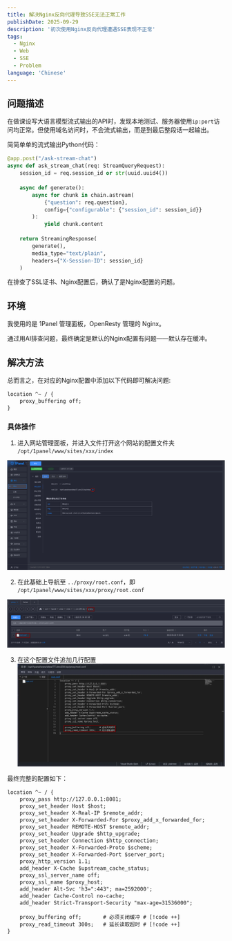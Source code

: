 ```yaml
---
title: 解决Nginx反向代理导致SSE无法正常工作
publishDate: 2025-09-29
description: '初次使用Nginx反向代理遭遇SSE表现不正常'
tags:
  - Nginx
  - Web
  - SSE
  - Problem
language: 'Chinese'
---
```



## 问题描述
在做课设写大语言模型流式输出的API时，发现本地测试、服务器使用`ip:port`访问均正常。但使用域名访问时，不会流式输出，而是到最后整段话一起输出。

简简单单的流式输出Python代码：
``` python
@app.post("/ask-stream-chat")
async def ask_stream_chat(req: StreamQueryRequest):
    session_id = req.session_id or str(uuid.uuid4())
    
    async def generate():
        async for chunk in chain.astream(
            {"question": req.question},
            config={"configurable": {"session_id": session_id}}
        ):
            yield chunk.content
    
    return StreamingResponse(
        generate(), 
        media_type="text/plain",
        headers={"X-Session-ID": session_id}
    )
```

在排查了SSL证书、Nginx配置后，确认了是Nginx配置的问题。


## 环境
我使用的是 1Panel 管理面板，OpenResty 管理的 Nginx。

通过用AI排查问题，最终确定是默认的Nginx配置有问题——默认存在缓冲。

## 解决方法

总而言之，在对应的Nginx配置中添加以下代码即可解决问题:

``` nginx
location ^~ / {
    proxy_buffering off;  
}
```

### 具体操作

1. 进入网站管理面板，并进入文件打开这个网站的配置文件夹 `/opt/1panel/www/sites/xxx/index`

![入口](./1.webp)

2. 在此基础上导航至 `../proxy/root.conf`，即 `/opt/1panel/www/sites/xxx/proxy/root.conf`

![目标文件](./2.webp)


3. 在这个配置文件追加几行配置
![配置文件](./3.webp)


最终完整的配置如下：
``` nginx title="/opt/1panel/www/sites/xxx/proxy/root.conf"
location ^~ / {
    proxy_pass http://127.0.0.1:8081;
    proxy_set_header Host $host;
    proxy_set_header X-Real-IP $remote_addr;
    proxy_set_header X-Forwarded-For $proxy_add_x_forwarded_for;
    proxy_set_header REMOTE-HOST $remote_addr;
    proxy_set_header Upgrade $http_upgrade;
    proxy_set_header Connection $http_connection;
    proxy_set_header X-Forwarded-Proto $scheme;
    proxy_set_header X-Forwarded-Port $server_port;
    proxy_http_version 1.1;
    add_header X-Cache $upstream_cache_status;
    proxy_ssl_server_name off;
    proxy_ssl_name $proxy_host;
    add_header Alt-Svc 'h3=":443"; ma=2592000';
    add_header Cache-Control no-cache;
    add_header Strict-Transport-Security "max-age=31536000";
    
    proxy_buffering off;       # 必须关闭缓冲 # [!code ++]
    proxy_read_timeout 300s;   # 延长读取超时 # [!code ++]
}
```
